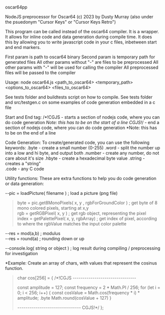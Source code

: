 oscar64pp

NodeJS preprocessor for Oscar64
(c) 2023 by Dusty Murray (also under the psuedonym "Cursor Keys" or "Cursor Keys Retro")

This program can be called instead of the oscar64 compiler.
It is a wrapper.  It allows for inline code and data generation during compile time.
It does this by allowing you to write javascript code in your c files, inbetween start and end markers.

First param is path to oscar64 binary 
Second param is temporary path for generated files
All other params without "-" are files to be preprocessed
All other params with "-" will be used for calling the compiler
All preprocessed files will be passed to the compiler
    
Usage:
node oscar64.js <path_to_oscar64> <temporary_path> <options_to_oscar64> <files_to_oscar64>

See tests folder and buildtests script on how to compile.
See tests folder and src/testgen.c on some examples of code generation embedded in a c file

Start and End tag:
/*!CGJS    - starts a section of nodejs code, where you can do code generation
*Note: this has to be on the start of a line
CGJS!*/    - end a section of nodejs code, where you can do code generation
*Note: this has to be on the end of a line

Code Generation:
To create/generated code, you can use the following keywords:
.byte     - create a small number (0-255)
.word     - split the number up into a low and hi byte, and output both
.number   - create any number, do not care about it's size
.hbyte    - create a hexadecimal byte value
.string   - creates a "string"  
.code     - any C code

Utility functions:
These are extra functions to help you do code generation or data generation:

--pic = loadPicture( filename )  ; load a picture (png file)
> byte = pic.get8MonoPixels( x, y , rgbForGroundColor )   ; get byte of 8 mono colored pixels, starting at x,y  
> rgb = getRGBPixel( x, y )                               ; get rgb object, representing the pixel  
> index = getPalettePixel( x, y, rgbArray)                ; get index of pixel, according to where the rgbValue matches the input color palette  

--res = mod(a,b)                                        ; modulus  
--res = round(a)                                        ; rounding down or up  

--console.log( string or object )                       ; log result during compiling / preprocessing for investigation

*Example:
Create an array of chars, with values that represent the cosinus function.

>char cos[256] = {
>/*!CGJS --------------------------------
>
>  const amplitude = 127; 
>  const frequency = 2 * Math.PI / 256; 
>  for (let i = 0; i < 256; i++) {
>    const cosValue = Math.cos(frequency * i) * amplitude;
>    .byte Math.round(cosValue + 127)
>  }
>
>-------------------------------- CGJS!*/
>};
